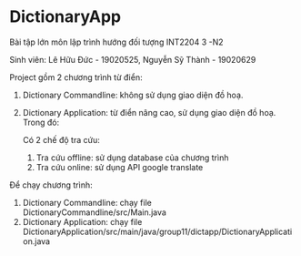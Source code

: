 # DictionaryApp
Bài tập lớn môn lập trình hướng đối tượng INT2204 3 -N2

Sinh viên:
Lê Hữu Đức - 19020525, Nguyễn Sỹ Thành - 19020629

Project gồm 2 chương trình từ điển: 

   1. Dictionary Commandline: không sử dụng giao diện đồ hoạ.
   2. Dictionary Application: từ điển nâng cao, sử dụng giao diện đồ hoạ. Trong đó:
              
       Có 2 chế độ tra cứu:
        1. Tra cứu offline: sử dụng database của chương trình
        2. Tra cứu online: sử dụng API google translate
        
Để chạy chương trình:
1. Dictionary Commandline: chạy file DictionaryCommandline/src/Main.java
2. Dictionary Application: chạy file DictionaryApplication/src/main/java/group11/dictapp/DictionaryApplication.java
